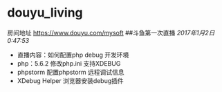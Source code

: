 # douyu_living
房间地址 https://www.douyu.com/mysoft
##斗鱼第一次直播
*2017年1月2日0:47:53* 
- 直播内容：如何配置php debug 开发环境
- php：5.6.2 修改php.ini 支持XDEBUG
- phpstorm 配置phpstorm 远程调试信息
- XDebug Helper 浏览器安装debug插件
